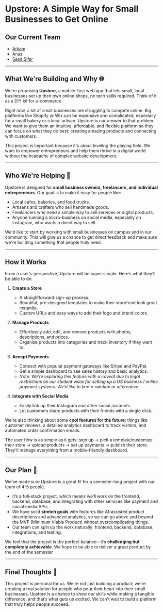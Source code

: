 # Upstore: A Simple Way for Small Businesses to Get Online

## Our Current Team
- [Arkam](https://github.com/)
- [Anas](https://github.com/)
- [Saad Sifar](https://github.com/one-loop)

---

## What We're Building and Why 🌐

We're proposing **Upstore**, a mobile-first web app that lets small, local businesses set up their own online shops, no tech skills required. Think of it as a DIY kit for e-commerce.

Right now, a lot of small businesses are struggling to compete online. Big platforms like Shopify or Wix can be expensive and complicated, especially for a small bakery or a local artisan. Upstore is our answer to that problem. We want to give them an intuitive, affordable, and flexible platform so they can focus on what they do best: creating amazing products and connecting with customers.

This project is important because it's about leveling the playing field. We want to empower entrepreneurs and help them thrive in a digital world without the headache of complex website development.

---

## Who We're Helping 🏬

Upstore is designed for **small business owners, freelancers, and individual entrepreneurs**. Our goal is to make it easy for people like:

- Local cafes, bakeries, and food trucks.
- Artisans and crafters who sell handmade goods.
- Freelancers who need a simple way to sell services or digital products.
- Anyone running a micro-business on social media, especially on Instagram, who wants a direct way to sell.

We'd like to start by working with small businesses on campus and in our community. This will give us a chance to get direct feedback and make sure we're building something that people truly need.

---

## How it Works

From a user's perspective, Upstore will be super simple. Here’s what they’ll be able to do:

1.  **Create a Store**
    - A straightforward sign-up process.
    - Beautiful, pre-designed templates to make their storefront look great instantly.
    - Custom URLs and easy ways to add their logo and brand colors.

2.  **Manage Products**
    - Effortlessly add, edit, and remove products with photos, descriptions, and prices.
    - Organize products into categories and track inventory if they want to.

3.  **Accept Payments**
    - Connect with popular payment gateways like Stripe and PayPal.
    - Get a simple dashboard to see sales history and basic analytics.
    - *Note: We're exploring this feature with a caveat due to legal restrictions on our student visas for setting up a US business / online payment systems. We'd like to find a solution or alternative.*

4.  **Integrate with Social Media**
    - Easily link up their Instagram and other social accounts.
    - Let customers share products with their friends with a single click.

We're also thinking about some **cool features for the future**: things like customer reviews, a detailed analytics dashboard to track visitors, and automated order confirmation emails.

The user flow is as simple as it gets: sign up → pick a template/customize their store → upload products → set up payments → publish their store. They'll manage everything from a mobile-friendly dashboard.

---

## Our Plan 🎯

We’ve made sure Upstore is a great fit for a semester-long project with our team of 4-5 people.

- It’s a full-stack project, which means we’ll work on the frontend, backend, database, and integrating with other services like payment and social media APIs.
- We have solid **stretch goals** with features like AI-assisted product descriptions and advanced analytics, so we can go above and beyond the MVP (Minimum Viable Product) without overcomplicating things.
- Our team can split up the work naturally: frontend, backend, database, integrations, and testing.

We feel that the project is the perfect balance—it’s **challenging but completely achievable**. We hope to be able to deliver a great product by the end of the semester

---

## Final Thoughts 🤔

This project is personal for us. We're not just building a product; we're creating a real solution for people who pour their heart into their small businesses. Upstore is a chance to show our skills while making a tangible difference, and that’s what gets us excited. We can’t wait to build a platform that truly helps people succeed.
